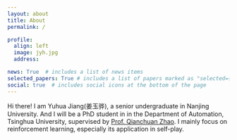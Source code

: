 ```yaml
---
layout: about
title: About
permalink: /

profile:
  align: left
  image: jyh.jpg
  address: 

news: True  # includes a list of news items
selected_papers: True # includes a list of papers marked as "selected={true}"
social: true  # includes social icons at the bottom of the page
---
```

Hi there! I am Yuhua Jiang(姜玉骅), a senior undergraduate in Nanjing University. And I will be a PhD student in in the Department of Automation, Tsinghua University, supervised by [Prof. Qianchuan Zhao](https://www.au.tsinghua.edu.cn/info/1076/1610.htm). I mainly focus on reinforcement learning, especially its application in self-play.
